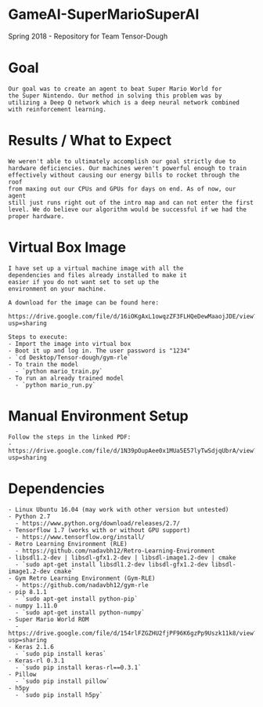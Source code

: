 # GameAI-SuperMarioSuperAI
Spring 2018 - Repository for Team Tensor-Dough

Goal
====
	Our goal was to create an agent to beat Super Mario World for 
	the Super Nintendo. Our method in solving this problem was by 
	utilizing a Deep Q network which is a deep neural network combined
	with reinforcement learning.
	
Results / What to Expect
========================
	We weren't able to ultimately accomplish our goal strictly due to 
	hardware deficiencies. Our machines weren't powerful enough to train
	effectively without causing our energy bills to rocket through the roof
	from maxing out our CPUs and GPUs for days on end. As of now, our agent 
	still just runs right out of the intro map and can not enter the first
	level. We do believe our algorithm would be successful if we had the
	proper hardware.
	
	
Virtual Box Image
=================
	I have set up a virtual machine image with all the 
	dependencies and files already installed to make it 
	easier if you do not want set to set up the 
	environment on your machine.

	A download for the image can be found here:
		https://drive.google.com/file/d/16iOKgAxL1owqzZF3FLHQeDewMaaojJDE/view?usp=sharing

	Steps to execute:
	- Import the image into virtual box
	- Boot it up and log in. The user password is "1234"
	- `cd Desktop/Tensor-dough/gym-rle`
	- To train the model
	  - `python mario_train.py`
	- To run an already trained model
	  - `python mario_run.py`


Manual Environment Setup
========================

	Follow the steps in the linked PDF:
	- https://drive.google.com/file/d/1N39pOupAee0x1MUa5E57lyTwSdjqUbrA/view?usp=sharing


Dependencies
============
	- Linux Ubuntu 16.04 (may work with other version but untested)
	- Python 2.7
	  - https://www.python.org/download/releases/2.7/
	- Tensorflow 1.7 (works with or without GPU support)
	  - https://www.tensorflow.org/install/
	- Retro Learning Environment (RLE)
	  - https://github.com/nadavbh12/Retro-Learning-Environment
	- libsdl1.2-dev | libsdl-gfx1.2-dev | libsdl-image1.2-dev | cmake
	  - `sudo apt-get install libsdl1.2-dev libsdl-gfx1.2-dev libsdl-image1.2-dev cmake`
	- Gym Retro Learning Environment (Gym-RLE)
	  - https://github.com/nadavbh12/gym-rle
	- pip 8.1.1
	  - `sudo apt-get install python-pip`
	- numpy 1.11.0
	  - `sudo apt-get install python-numpy`
	- Super Mario World ROM
	  - https://drive.google.com/file/d/154rlFZGZHU2fjPF96K6gzPp9Uszk11k8/view?usp=sharing
	- Keras 2.1.6
	  - `sudo pip install keras`
	- Keras-rl 0.3.1
	  - `sudo pip install keras-rl==0.3.1`
	- Pillow
	  - `sudo pip install pillow`
	- h5py
	  - `sudo pip install h5py`




